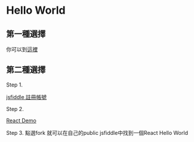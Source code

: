 # Hello World

## 第一種選擇

你可以到[這裡](./examples/react-demo/README.md)

## 第二種選擇

Step 1.

[jsfiddle 註冊帳號](https://jsfiddle.net/user/signup/)

Step 2.

[React Demo](https://jsfiddle.net/TomasLinTW/at7L8pt8/)

Step 3. 點選fork 就可以在自己的public jsfiddle中找到一個React Hello World

